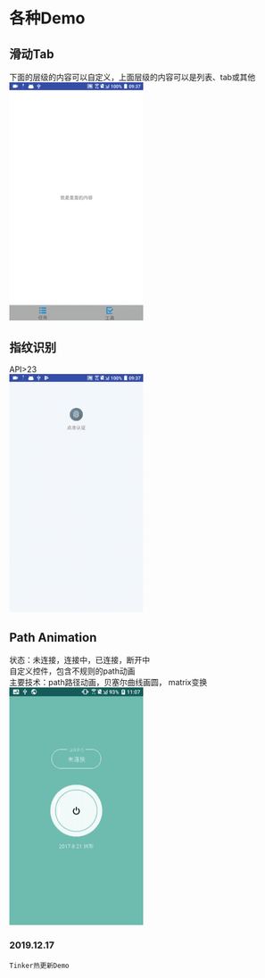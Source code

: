 # 各种Demo

## 滑动Tab
下面的层级的内容可以自定义，上面层级的内容可以是列表、tab或其他<br/>
<img src="https://github.com/kuyu132/Demos/blob/master/bounce_scroll_tab.gif " width="240">

## 指纹识别
API>23<br/>
<img src="https://github.com/kuyu132/Demos/blob/master/fingerprint_auth.gif " width="240">

## Path Animation
状态：未连接，连接中，已连接，断开中
<br/>自定义控件，包含不规则的path动画
<br/>主要技术：path路径动画，贝塞尔曲线画圆， matrix变换<br/>
<img src="https://github.com/kuyu132/Demos/blob/master/show.gif" width="240">


### 2019.12.17
    Tinker热更新Demo


